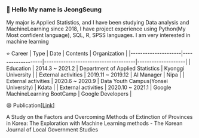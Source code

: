 ### 👋 Hello My name is JeongSeung

My major is Applied Statistics, and I have been studying Data analysis and MachineLearning since 2018, I have project experience using
Python(My Most confident language), SQL, R, SPSS languages. I am very interested in machine learning


:star: Career
| Type                | Date              | Contents                             | Organization       |
|---------------------|-------------------|--------------------------------------|--------------------|
| Education           | 2014.3 ~ 2021.2   | Department of Applied Statistics     | Kyonggi University |
| External activities | 2019.11 ~ 2019.12 | AI Manager                           | Nipa               |
| External activities | 2020.6 ~ 2020.9   | Data Youth Campus(Yonsei University) | Kdata              |
| External activities | 2020.10 ~ 2021.1  | Google MachineLearning BootCamp      | Google Developers  |

😄 Publication[[Link](https://www.dbpia.co.kr/journal/articleDetail?nodeId=NODE10532320&language=ko_KR)]

A Study on the Factors and Overcoming Methods of Extinction of Provinces in Korea: The Exploration with Machine Learning methods - The Korean Journal of Local Government Studies



<!--
⚡Languages

![PYTHON](https://img.shields.io/badge/PYTHON-%E2%98%85%E2%98%85%E2%98%85%E2%98%85%E2%98%86-0696D7?style=plastic&logo=Python&logoColor=white) ![MySQL](https://img.shields.io/badge/MySQL-%E2%98%85%E2%98%85%E2%98%85%E2%98%86%E2%98%86-0696D7?style=plastic&logo=MySQL&logoColor=white) ![R](https://img.shields.io/badge/R-%E2%98%85%E2%98%85%E2%98%85%E2%98%86%E2%98%86-0696D7?style=plastic&logo=R&logoColor=white) ![SPSS](https://img.shields.io/badge/SPSS-%E2%98%85%E2%98%85%E2%98%85%E2%98%86%E2%98%86-0696D7?style=plastic&logo=&logoColor=white) 
![Apache Spark](https://img.shields.io/badge/Apache_Spark-%E2%98%85%E2%98%85%E2%98%85%E2%98%86%E2%98%86-0696D7?style=plastic&logo=E25A1C&logoColor=white)



[![Tensorfllow Badge](http://img.shields.io/badge/-Tensorflow_Developer_Certificate-FF6F00?style=flat&logo=TensorFlow&logoColor=white&link=https://www.credential.net/2b437ba4-7039-4ac3-8e41-407ed0c3829f#gs.p7othz)](https://www.credential.net/2b437ba4-7039-4ac3-8e41-407ed0c3829f#gs.p7othz)


📫 Contacts

[![LinkedIn Badge](http://img.shields.io/badge/-LinkedIn-0072b1?style=flat&logo=linkedin&link=https://www.linkedin.com/in/moon-jeongseung-24194b182/)](https://www.linkedin.com/in/moon-jeongseung-24194b182/) [![github](http://img.shields.io/badge/-Tech%20Blog-655ced?style=flat&logo=github&link=https://mjs1995.tistory.com/)](https://mjs1995.tistory.com/)

<!--
**mjs1995/mjs1995** is a ✨ _special_ ✨ repository because its `README.md` (this file) appears on your GitHub profile.

Here are some ideas to get you started:

- 🔭 I’m currently working on ...
- 🌱 I’m currently learning ...
- 👯 I’m looking to collaborate on ...
- 🤔 I’m looking for help with ...
- 💬 Ask me about ...
- 📫 How to reach me: ...
- 😄 Pronouns: ...
- ⚡ Fun fact: ...
-->
